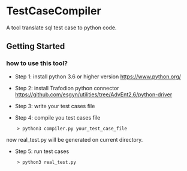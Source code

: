 # TestCaseCompiler

A tool translate sql test case to python code.

## Getting Started

### how to use this tool?

* Step 1: install python 3.6 or higher version https://www.python.org/

* Step 2: install Trafodion python connector https://github.com/esgyn/utilities/tree/AdvEnt2.6/python-driver

* Step 3: write your test cases file

* Step 4: compile you test cases file

```
    > python3 compiler.py your_test_case_file
```

  now real_test.py will be generated on current directory.

* Step 5: run test cases


```
    > python3 real_test.py
```
